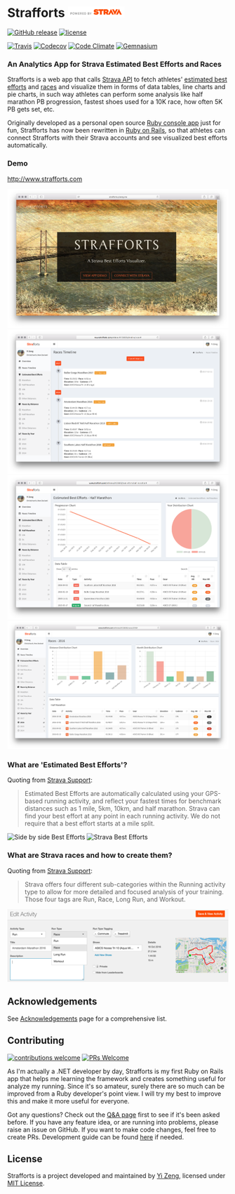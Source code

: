 # Strafforts <img alt="Powered by Strava" src="public/strava-api-logo.png" height="24">

[![GitHub release](https://img.shields.io/github/release/yizeng/strafforts.svg?style=flat-square)][GitHub Tags]
[![license](https://img.shields.io/github/license/yizeng/strafforts.svg?style=flat-square)](LICENSE)

[![Travis](https://img.shields.io/travis/yizeng/strafforts/master.svg?style=flat-square)][Strafforts Travis]
[![Codecov](https://img.shields.io/codecov/c/github/yizeng/strafforts/master.svg?style=flat-square)][Strafforts Codecov]
[![Code Climate](https://img.shields.io/codeclimate/github/yizeng/strafforts.svg?style=flat-square)][Strafforts Code Climate]
[![Gemnasium](https://img.shields.io/gemnasium/yizeng/strafforts.svg?style=flat-square)][Strafforts Gemnasium]

### An Analytics App for Strava Estimated Best Efforts and Races

Strafforts is a web app that calls [Strava API][Strava API]
to fetch athletes' [estimated best efforts][Strava Support Best Efforts] and [races][Use Run Type Tags]
and visualize them in forms of data tables, line charts and pie charts,
in such way athletes can perform some analysis like half marathon PB progression,
fastest shoes used for a 10K race, how often 5K PB gets set, etc.

Originally developed as a personal open source [Ruby console app][strava-best-efforts] just for fun,
Strafforts has now been rewritten in [Ruby on Rails][Ruby on Rails],
so that athletes can connect Strafforts with their Strava accounts and see visualized best efforts automatically.

### Demo

http://www.strafforts.com

![Strafforts Homepage Screenshot](public/screenshots/strafforts-home.jpg)
![Strafforts Races Timeline Screenshot](public/screenshots/strafforts-races-timeline-view.png)
![Strafforts Best Efforts View Screenshot](public/screenshots/strafforts-best-efforts-view.png)
![Strafforts Races View Screenshot](public/screenshots/strafforts-races-by-year-view.png)


### What are 'Estimated Best Efforts'?

Quoting from [Strava Support][Strava Support Best Efforts]:

> Estimated Best Efforts are automatically calculated using your GPS-based running activity,
  and reflect your fastest times for benchmark distances such as 1 mile, 5km, 10km, and half marathon.
  Strava can find your best effort at any point in each running activity.
  We do not require that a best effort starts at a mile split.

![Side by side Best Efforts][Side by side Best Efforts Image]
![Strava Best Efforts][Strava Best Efforts Image]

### What are Strava races and how to create them?

Quoting from [Strava Support][Use Run Type Tags]:

> Strava offers four different sub-categories within the Running activity type to
  allow for more detailed and focused analysis of your training.
  Those four tags are Run, Race, Long Run, and Workout.

![Strava Run Type Tag](public/screenshots/doc-tag-run-as-race.png)


## Acknowledgements

See [Acknowledgements](docs/acknowledgements.md) page for a comprehensive list.

## Contributing

[![contributions welcome](https://img.shields.io/badge/contributions-welcome-brightgreen.svg?style=flat-square)][Strafforts Issues]
[![PRs Welcome](https://img.shields.io/badge/PRs-welcome-brightgreen.svg?style=flat-square)](http://makeapullrequest.com)

As I'm actually a .NET developer by day,
Strafforts is my first Ruby on Rails app that helps me learning the framework and creates something useful for analyze my running.
Since it's so amateur, surely there are so much can be improved from a Ruby developer's point view.
I will try my best to improve this and make it more useful for everyone.

Got any questions? Check out the [Q&A page](docs/q-and-a.md) first to see if it's been asked before.
If you have any feature idea, or are running into problems, please raise an issue on GitHub.
If you want to make code changes, feel free to create PRs.
Development guide can be found [here](docs/development-guide.md) if needed.

## License
Strafforts is a project developed and maintained by [Yi Zeng][yizeng.me], licensed under [MIT License](LICENSE).

[GitHub Tags]: https://github.com/yizeng/strafforts/tags
[Strafforts Travis]: https://travis-ci.org/yizeng/strafforts
[Strafforts Codecov]: https://codecov.io/gh/yizeng/strafforts
[Strafforts Code Climate]: https://codeclimate.com/github/yizeng/strafforts
[Strafforts Gemnasium]: https://gemnasium.com/yizeng/strafforts
[Strava API]: https://strava.github.io/api/
[Strava Support Best Efforts]: https://support.strava.com/hc/en-us/articles/216917127-Estimated-Best-Efforts-for-Running
[Side by side Best Efforts Image]: https://support.strava.com/attachments/token/B2NpmmMYGEVEzCJn7ZjoMFtsk/?name=Side+by+Side-+Best+Effort.png
[Strava Best Efforts Image]: https://support.strava.com/attachments/token/UJw9NjMB5AZSqRm8sst8kUqUy/?name=activity+-+Best+Effort.png
[strava-best-efforts]: https://github.com/yizeng/strava-best-efforts
[Ruby on Rails]: http://rubyonrails.org/
[Strafforts Issues]: https://github.com/yizeng/strafforts/issues
[yizeng.me]: http://yizeng.me
[Use Run Type Tags]: https://support.strava.com/hc/en-us/articles/216919557-Using-Strava-Run-Type-Tags-to-analyze-your-Runs
